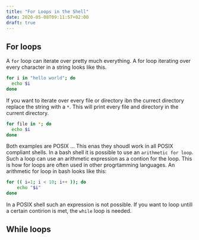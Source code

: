 ```yaml
---
title: "For Loops in the Shell"
date: 2020-05-08T09:11:57+02:00
draft: true
---
```


## For loops
A `for` loop can iterate over pretty much everything. A for loop iterating over every character in a string looks like this. 
``` bash
for i in "hello world"; do
  echo $i
done
```

If you want to iterate over every file or directory ibn the currect directory replace the string with a `*`. This will print every file and directory in the current directory.

``` bash
for file in *; do
  echo $i
done
```

Both examples are POSIX ... This enas they shoudl work in all POSIX compliant shells. In a bash shell it is possible to use an `arithmetic for loop`. Such a loop can use an arithmetic expression as a contion for the loop. This is how for loops are often used in other progrtamming languages. An arithmetic for loop in bash looks like this:

```bash
for (( i=1; i < 10; i++ )); do
    echo "$i"
done
```

In a POSIX shell such an expression is not possible. If you want to loop untill a certain contirion is met, the `while` loop is needed.



## While loops